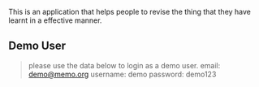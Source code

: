 This is an application that helps people to revise the thing that they have learnt in a effective manner.


## Demo User
> please use the data below to login as a demo user.
email: demo@memo.org
username: demo
password: demo123